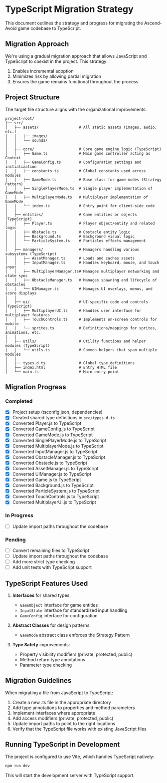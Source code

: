 # TypeScript Migration Strategy

This document outlines the strategy and progress for migrating the Ascend-Avoid game codebase to TypeScript.

## Migration Approach

We're using a gradual migration approach that allows JavaScript and TypeScript to coexist in the project. This strategy:

1. Enables incremental adoption
2. Minimizes risk by allowing partial migration
3. Ensures the game remains functional throughout the process

## Project Structure

The target file structure aligns with the organizational improvements:

```
project-root/
├── src/
│   ├── assets/                  # All static assets (images, audio, etc.)
│   │   ├── images/
│   │   └── sounds/
│   │
│   ├── core/                    # Core game engine logic (TypeScript)
│   │   ├── Game.ts              # Main game controller acting as Context
│   │   ├── GameConfig.ts        # Configuration settings and initialization
│   │   ├── constants.ts         # Global constants used across modules
│   │   ├── GameMode.ts          # Base class for game modes (Strategy Pattern)
│   │   ├── SinglePlayerMode.ts  # Single player implementation of GameMode
│   │   ├── MultiplayerMode.ts   # Multiplayer implementation of GameMode
│   │   └── index.ts             # Entry point for client-side code
│   │
│   ├── entities/                # Game entities or objects (TypeScript)
│   │   ├── Player.ts            # Player object/entity and related logic
│   │   ├── Obstacle.ts          # Obstacle entity logic
│   │   ├── Background.ts        # Background visual logic
│   │   └── ParticleSystem.ts    # Particles effects management
│   │
│   ├── managers/                # Managers handling various subsystems (TypeScript)
│   │   ├── AssetManager.ts      # Loads and caches assets
│   │   ├── InputManager.ts      # Handles keyboard, mouse, and touch input
│   │   ├── MultiplayerManager.ts# Manages multiplayer networking and state sync
│   │   ├── ObstacleManager.ts   # Manages spawning and lifecycle of obstacles
│   │   └── UIManager.ts         # Manages UI overlays, menus, and score displays
│   │
│   ├── ui/                      # UI-specific code and controls (TypeScript)
│   │   ├── MultiplayerUI.ts     # Handles user interface for multiplayer features
│   │   ├── TouchControls.ts     # Implements on-screen controls for mobile
│   │   └── sprites.ts           # Definitions/mappings for sprites, animations, etc.
│   │
│   ├── utils/                   # Utility functions and helper modules (TypeScript)
│   │   └── utils.ts             # Common helpers that span multiple modules
│   │
│   ├── types.d.ts               # Global type definitions
│   ├── index.html               # Entry HTML file
│   └── main.ts                  # Main entry point
```

## Migration Progress

### Completed
- [x] Project setup (tsconfig.json, dependencies)
- [x] Created shared type definitions in `src/types.d.ts`
- [x] Converted Player.js to TypeScript
- [x] Converted GameConfig.js to TypeScript
- [x] Converted GameMode.js to TypeScript
- [x] Converted SinglePlayerMode.js to TypeScript
- [x] Converted MultiplayerMode.js to TypeScript
- [x] Converted InputManager.js to TypeScript
- [x] Converted ObstacleManager.js to TypeScript
- [x] Converted Obstacle.js to TypeScript
- [x] Converted AssetManager.js to TypeScript
- [x] Converted UIManager.js to TypeScript
- [x] Converted Game.js to TypeScript
- [x] Converted Background.js to TypeScript
- [x] Converted ParticleSystem.js to TypeScript
- [x] Converted TouchControls.js to TypeScript
- [x] Converted MultiplayerUI.js to TypeScript

### In Progress
- [ ] Update import paths throughout the codebase

### Pending
- [ ] Convert remaining files to TypeScript
- [ ] Update import paths throughout the codebase
- [ ] Add more strict type checking
- [ ] Add unit tests with TypeScript support

## TypeScript Features Used

1. **Interfaces** for shared types:
   - `GameObject` interface for game entities
   - `InputState` interface for standardized input handling
   - `GameConfig` interface for configuration

2. **Abstract Classes** for design patterns:
   - `GameMode` abstract class enforces the Strategy Pattern

3. **Type Safety** improvements:
   - Property visibility modifiers (private, protected, public)
   - Method return type annotations
   - Parameter type checking

## Migration Guidelines

When migrating a file from JavaScript to TypeScript:

1. Create a new .ts file in the appropriate directory
2. Add type annotations to properties and method parameters
3. Implement interfaces where appropriate
4. Add access modifiers (private, protected, public)
5. Update import paths to point to the right locations
6. Verify that the TypeScript file works with existing JavaScript files

## Running TypeScript in Development

The project is configured to use Vite, which handles TypeScript natively:

```bash
npm run dev
```

This will start the development server with TypeScript support.
